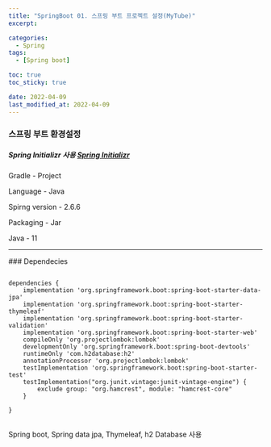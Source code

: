 ```yaml
---
title: "SpringBoot 01. 스프링 부트 프로젝트 설정(MyTube)"
excerpt:

categories:
  - Spring
tags:
  - [Spring boot]

toc: true
toc_sticky: true

date: 2022-04-09
last_modified_at: 2022-04-09
---
```


### 스프링 부트 환경설정

##### Spring Initializr 사용 [Spring Initializr](https://start.spring.io/, "Spring Initializr link")

Gradle - Project

Language - Java

Spirng version - 2.6.6

Packaging - Jar

Java - 11

<hr/>
### Dependecies

<pre>
<code>
dependencies {
    implementation 'org.springframework.boot:spring-boot-starter-data-jpa'
    implementation 'org.springframework.boot:spring-boot-starter-thymeleaf'
    implementation 'org.springframework.boot:spring-boot-starter-validation'
    implementation 'org.springframework.boot:spring-boot-starter-web'
    compileOnly 'org.projectlombok:lombok'
    developmentOnly 'org.springframework.boot:spring-boot-devtools'
    runtimeOnly 'com.h2database:h2'
    annotationProcessor 'org.projectlombok:lombok'
    testImplementation 'org.springframework.boot:spring-boot-starter-test'
    testImplementation("org.junit.vintage:junit-vintage-engine") {
        exclude group: "org.hamcrest", module: "hamcrest-core"
    }

}
</code>
</pre>

Spring boot, Spring data jpa, Thymeleaf, h2 Database 사용

